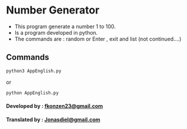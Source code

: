# Number Generator
- This program generate a number 1 to 100.
- Is a program developed in python.
- The commands are : random or Enter , exit and list (not continued....)

## Commands
```bash
python3 AppEnglish.py
```
or
```bash
python AppEnglish.py
```
#### Developed by : fkonzen23@gmail.com
#### Translated by : Jonasdiel@gmail.com
